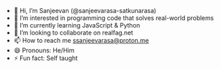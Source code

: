 - 👋 Hi, I’m Sanjeevan (@sanjeevarasa-satkunarasa)
- 👀 I’m interested in programming code that solves real-world problems
- 🌱 I’m currently learning JavaScript & Python
- 💞️ I’m looking to collaborate on realfag.net
- 📫 How to reach me ssanjeevarasa@proton.me
- 😄 Pronouns: He/Him
- ⚡ Fun fact: Self taught

<!---
sanjeevarasa-satkunarasa/sanjeevarasa-satkunarasa is a ✨ special ✨ repository because its `README.md` (this file) appears on your GitHub profile.
You can click the Preview link to take a look at your changes.
--->
